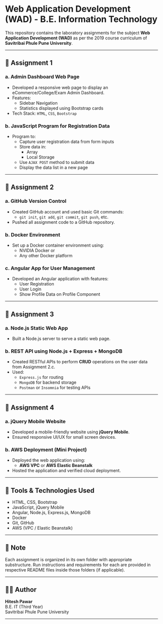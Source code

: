 # Web Application Development (WAD) - B.E. Information Technology

This repository contains the laboratory assignments for the subject **Web Application Development (WAD)** as per the 2019 course curriculum of **Savitribai Phule Pune University**.

---

## 📁 Assignment 1

### a. Admin Dashboard Web Page

- Developed a responsive web page to display an eCommerce/College/Exam Admin Dashboard.
- Features:
  - Sidebar Navigation
  - Statistics displayed using Bootstrap cards
- Tech Stack: `HTML`, `CSS`, `Bootstrap`

### b. JavaScript Program for Registration Data

- Program to:
  - Capture user registration data from form inputs
  - Store data in:
    - Array
    - Local Storage
  - Use `AJAX POST` method to submit data
  - Display the data list in a new page

---

## 📁 Assignment 2

### a. GitHub Version Control

- Created GitHub account and used basic Git commands:
  - `git init`, `git add`, `git commit`, `git push`, etc.
- Pushed all assignment code to a GitHub repository.

### b. Docker Environment

- Set up a Docker container environment using:
  - NVIDIA Docker or
  - Any other Docker platform

### c. Angular App for User Management

- Developed an Angular application with features:
  - User Registration
  - User Login
  - Show Profile Data on Profile Component

---

## 📁 Assignment 3

### a. Node.js Static Web App

- Built a Node.js server to serve a static web page.

### b. REST API using Node.js + Express + MongoDB

- Created RESTful APIs to perform **CRUD** operations on the user data from Assignment 2.c.
- Used:
  - `Express.js` for routing
  - `MongoDB` for backend storage
  - `Postman` or `Insomnia` for testing APIs

---

## 📁 Assignment 4

### a. jQuery Mobile Website

- Developed a mobile-friendly website using **jQuery Mobile**.
- Ensured responsive UI/UX for small screen devices.

### b. AWS Deployment (Mini Project)

- Deployed the web application using:
  - **AWS VPC** or **AWS Elastic Beanstalk**
- Hosted the application and verified cloud deployment.

---

## 🔧 Tools & Technologies Used

- HTML, CSS, Bootstrap
- JavaScript, jQuery Mobile
- Angular, Node.js, Express.js, MongoDB
- Docker
- Git, GitHub
- AWS (VPC / Elastic Beanstalk)

---

## 📌 Note

Each assignment is organized in its own folder with appropriate substructure. Run instructions and requirements for each are provided in respective README files inside those folders (if applicable).

---

## 👨‍💻 Author

**Hitesh Pawar**  
B.E. IT (Third Year)  
Savitribai Phule Pune University  

---

